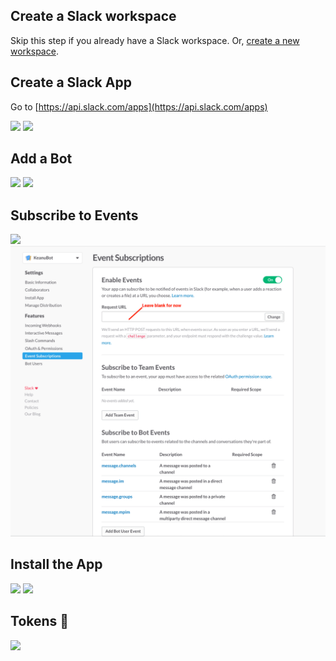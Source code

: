 ## Create a Slack workspace
Skip this step if you already have a Slack workspace. Or, [create a new workspace](https://slack.com/create).

## Create a Slack App
Go to [https://api.slack.com/apps](https://api.slack.com/apps)

![](https://cloud.githubusercontent.com/assets/35968/23514852/6ccfa492-ff1d-11e6-954b-c02e28b83bd5.png)
![](https://cloud.githubusercontent.com/assets/35968/23514854/6cedf3fc-ff1d-11e6-8f12-3cee55f152eb.png)

## Add a Bot
![](https://cloud.githubusercontent.com/assets/35968/23514850/6cc6f946-ff1d-11e6-8596-17b3cfa922fd.png)
![](https://cloud.githubusercontent.com/assets/35968/23514851/6cc8cc62-ff1d-11e6-861d-c1247efb4e57.png)

## Subscribe to Events
![](https://cloud.githubusercontent.com/assets/35968/23514855/6d09918e-ff1d-11e6-98e7-2dce125f5122.png)
![](./img/slack_event_subscription.png)

## Install the App
![](https://cloud.githubusercontent.com/assets/35968/23514858/6d752f5c-ff1d-11e6-9457-8396713707fa.png)
![](https://cloud.githubusercontent.com/assets/35968/23514849/6cc53a0c-ff1d-11e6-9042-071093d91b91.png)

## Tokens :robot:
![](https://cloud.githubusercontent.com/assets/35968/23514857/6d6d5b9c-ff1d-11e6-907f-a3eaaaedd607.png)


